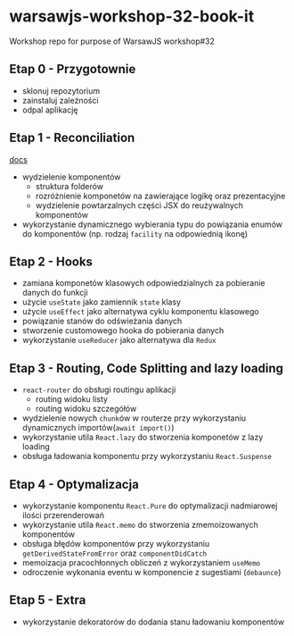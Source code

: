 # warsawjs-workshop-32-book-it
Workshop repo for purpose of WarsawJS workshop#32

## Etap 0 - Przygotownie

* sklonuj repozytorium
* zainstaluj zależności
* odpal aplikację

## Etap 1 - Reconciliation

[docs](https://reactjs.org/docs/reconciliation.html)

* wydzielenie komponentów
  * struktura folderów
  * rozróżnienie komponetów na zawierające logikę oraz prezentacyjne
  * wydzielenie powtarzalnych części JSX do reużywalnych komponentów
* wykorzystanie dynamicznego wybierania typu do powiązania enumów do komponentów (np. rodzaj `facility` na odpowiednią ikonę)


## Etap 2 - Hooks

* zamiana komponetów klasowych odpowiedzialnych za pobieranie danych do funkcji
* użycie `useState` jako zamiennik `state` klasy
* użycie `useEffect` jako alternatywa cyklu komponentu klasowego
* powiązanie stanów do odświeżania danych
* stworzenie customowego hooka do pobierania danych
* wykorzystanie `useReducer` jako alternatywa dla `Redux`


## Etap 3 - Routing, Code Splitting and lazy loading

* `react-router` do obsługi routingu aplikacji
  * routing widoku listy
  * routing widoku szczegółów
* wydzielenie nowych `chunk`ów w routerze przy wykorzystaniu dynamicznych importów(`await import()`)
* wykorzystanie utila `React.lazy` do stworzenia komponetów z lazy loading
* obsługa ładowania komponentu przy wykorzystaniu `React.Suspense`

## Etap 4 - Optymalizacja

* wykorzystanie komponentu `React.Pure` do optymalizacji nadmiarowej ilości przerenderowań
* wykorzystanie utila `React.memo` do stworzenia zmemoizowanych komponentów
* obsługa błędów komponentów przy wykorzystaniu `getDerivedStateFromError` oraz `componentDidCatch`
* memoizacja pracochłonnych obliczeń z wykorzystaniem `useMemo`
* odroczenie wykonania eventu w komponencie z sugestiami (`debaunce`)

## Etap 5 - Extra

* wykorzystanie dekoratorów do dodania stanu ładowaniu komponentów
